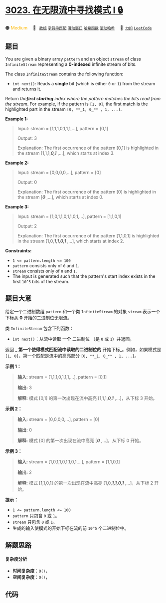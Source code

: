 # [3023. 在无限流中寻找模式 I 🔒](https://2xiao.github.io/leetcode-js/problem/3023.html)

🟠 <font color=#ffb800>Medium</font>&emsp; 🔖&ensp; [`数组`](/tag/array.md) [`字符串匹配`](/tag/string-matching.md) [`滑动窗口`](/tag/sliding-window.md) [`哈希函数`](/tag/hash-function.md) [`滚动哈希`](/tag/rolling-hash.md)&emsp; 🔗&ensp;[`力扣`](https://leetcode.cn/problems/find-pattern-in-infinite-stream-i) [`LeetCode`](https://leetcode.com/problems/find-pattern-in-infinite-stream-i)

## 题目

You are given a binary array `pattern` and an object `stream` of class
`InfiniteStream` representing a **0-indexed** infinite stream of bits.

The class `InfiniteStream` contains the following function:

  * `int next()`: Reads a **single** bit (which is either `0` or `1`) from the stream and returns it.

Return _the**first starting** index where the pattern matches the bits read
from the stream_. For example, if the pattern is `[1, 0]`, the first match is
the highlighted part in the stream `[0, **_1, 0_** , 1, ...]`.



**Example 1:**

> Input: stream = [1,1,1,0,1,1,1,...], pattern = [0,1]
> 
> Output: 3
> 
> Explanation: The first occurrence of the pattern [0,1] is highlighted in the stream [1,1,1,**_0,1_** ,...], which starts at index 3.

**Example 2:**

> Input: stream = [0,0,0,0,...], pattern = [0]
> 
> Output: 0
> 
> Explanation: The first occurrence of the pattern [0] is highlighted in the stream [**_0_** ,...], which starts at index 0.

**Example 3:**

> Input: stream = [1,0,1,1,0,1,1,0,1,...], pattern = [1,1,0,1]
> 
> Output: 2
> 
> Explanation: The first occurrence of the pattern [1,1,0,1] is highlighted in the stream [1,0,**_1,1,0,1_** ,...], which starts at index 2.

**Constraints:**

  * `1 <= pattern.length <= 100`
  * `pattern` consists only of `0` and `1`.
  * `stream` consists only of `0` and `1`.
  * The input is generated such that the pattern's start index exists in the first `10^5` bits of the stream.


## 题目大意

给定一个二进制数组 `pattern` 和一个类 `InfiniteStream` 的对象 `stream` 表示一个下标从 **0**
开始的二进制位无限流。

类 `InfiniteStream` 包含下列函数：

  * `int next()`：从流中读取 **一个**  二进制位 （是 `0` 或 `1`）并返回。

返回 _ **第一个使得模式匹配流中读取的二进制位的** 开始下标_。例如，如果模式是 `[1, 0]`，第一个匹配是流中的高亮部分 `[0, **_1,
0_** , 1, ...]`。



**示例 1：**

> 
> 
> 
> 
> 
> **输入:** stream = [1,1,1,0,1,1,1,...], pattern = [0,1]
> 
> **输出:** 3
> 
> **解释:** 模式 [0,1] 的第一次出现在流中高亮 [1,1,1,**_0,1_** ,...]，从下标 3 开始。
> 
> 

**示例 2：**

> 
> 
> 
> 
> 
> **输入:** stream = [0,0,0,0,...], pattern = [0]
> 
> **输出:** 0
> 
> **解释:** 模式 [0] 的第一次出现在流中高亮 [**_0_** ,...]，从下标 0 开始。
> 
> 

**示例 3：**

> 
> 
> 
> 
> 
> **输入:** stream = [1,0,1,1,0,1,1,0,1,...], pattern = [1,1,0,1]
> 
> **输出:** 2
> 
> **解释:** 模式 [1,1,0,1] 的第一次出现在流中高亮 [1,0,**_1,1,0,1_** ,...]，从下标 2 开始。
> 
> 



**提示：**

  * `1 <= pattern.length <= 100`
  * `pattern` 只包含 `0` 或 `1`。
  * `stream` 只包含 `0` 或 `1`。
  * 生成的输入使模式的开始下标在流的前 `10^5` 个二进制位中。


## 解题思路

#### 复杂度分析

- **时间复杂度**：`O()`，
- **空间复杂度**：`O()`，

## 代码

```javascript

```